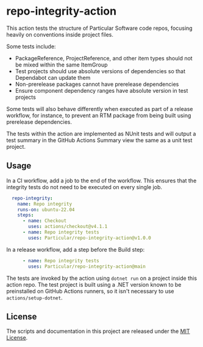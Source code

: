# repo-integrity-action

This action tests the structure of Particular Software code repos, focusing heavily on conventions inside project files.

Some tests include:

* PackageReference, ProjectReference, and other item types should not be mixed within the same ItemGroup
* Test projects should use absolute versions of dependencies so that Dependabot can update them
* Non-prerelease packages cannot have prerelease dependencies
* Ensure component dependency ranges have absolute version in test projects

Some tests will also behave differently when executed as part of a release workflow, for instance, to prevent an RTM package from being built using prerelease dependencies.

The tests within the action are implemented as NUnit tests and will output a test summary in the GitHub Actions Summary view the same as a unit test project.

## Usage

In a CI workflow, add a job to the end of the workflow. This ensures that the integrity tests do not need to be executed on every single job.

```yaml
  repo-integrity:
    name: Repo integrity
    runs-on: ubuntu-22.04
    steps:
      - name: Checkout
        uses: actions/checkout@v4.1.1
      - name: Repo integrity tests
        uses: Particular/repo-integrity-action@v1.0.0
```

In a release workflow, add a step before the Build step:

```yaml
      - name: Repo integrity tests
        uses: Particular/repo-integrity-action@main
```

The tests are invoked by the action using `dotnet run` on a project inside this action repo. The test project is built using a .NET version known to be preinstalled on GitHub Actions runners, so it isn't necessary to use `actions/setup-dotnet`.

## License

The scripts and documentation in this project are released under the [MIT License](LICENSE.md).
